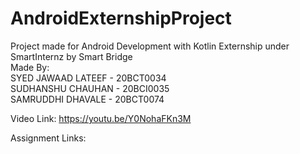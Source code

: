 # AndroidExternshipProject  

Project made for Android Development with Kotlin Externship under SmartInternz by Smart Bridge  
Made By:  
SYED JAWAAD LATEEF - 20BCT0034  
SUDHANSHU CHAUHAN - 20BCI0035  
SAMRUDDHI DHAVALE - 20BCT0074  

Video Link:  https://youtu.be/Y0NohaFKn3M

Assignment Links: 
